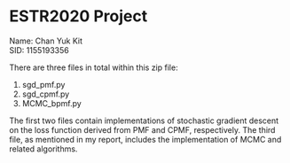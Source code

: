 # ESTR2020 Project

Name: Chan Yuk Kit <br>
SID: 1155193356

There are three files in total within this zip file:

1. sgd_pmf.py
2. sgd_cpmf.py
3. MCMC_bpmf.py

The first two files contain implementations of stochastic gradient descent on the loss function derived from PMF and CPMF, respectively. The third file, as mentioned in my report, includes the implementation of MCMC and related algorithms.